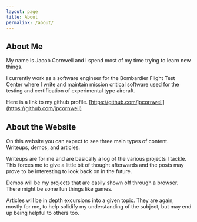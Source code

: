```yaml
---
layout: page
title: About
permalink: /about/
---
```


About Me
--------

My name is Jacob Cornwell and I spend most of my time trying to learn new
things.

I currently work as a software engineer for the Bombardier Flight Test Center
where I write and maintain mission critical software used for the testing and
certification of experimental type aircraft.

Here is a link to my github profile.
[https://github.com/jpcornwell](https://github.com/jpcornwell)

About the Website
-----------------

On this website you can expect to see three main types of content. Writeups,
demos, and articles.

Writeups are for me and are basically a log of the various projects I tackle.
This forces me to give a little bit of thought afterwards and the posts may
prove to be interesting to look back on in the future.

Demos will be my projects that are easily shown off through a browser. There
might be some fun things like games.

Articles will be in depth excursions into a given topic. They are again, mostly
for me, to help solidify my understanding of the subject, but may end up being
helpful to others too.

